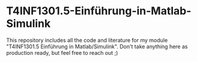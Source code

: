 # T4INF1301.5-Einführung-in-Matlab-Simulink

This repository includes all the code and literature for my module "T4INF1301.5 Einführung in Matlab/Simulink". Don't take anything here as production ready, but feel free to reach out ;)
